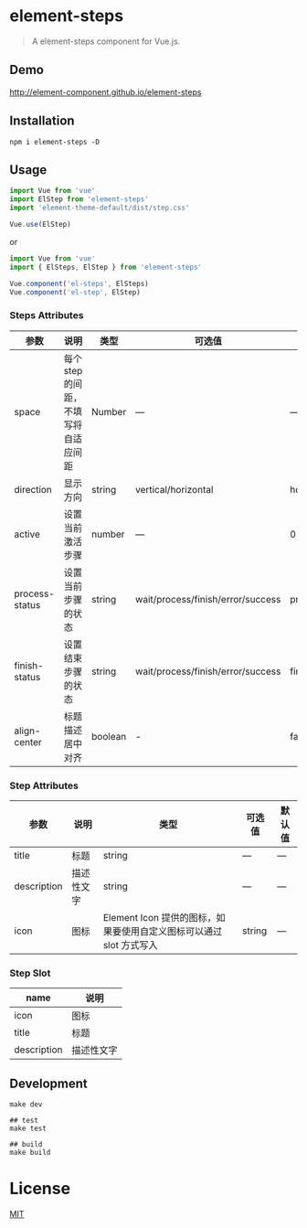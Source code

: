 # element-steps
> A element-steps component for Vue.js.

## Demo
http://element-component.github.io/element-steps

## Installation
```shell
npm i element-steps -D
```

## Usage
```javascript
import Vue from 'vue'
import ElStep from 'element-steps'
import 'element-theme-default/dist/step.css'

Vue.use(ElStep)
```

or

```javascript
import Vue from 'vue'
import { ElSteps, ElStep } from 'element-steps'

Vue.component('el-steps', ElSteps)
Vue.component('el-step', ElStep)
```

### Steps Attributes

| 参数      | 说明    | 类型      | 可选值       | 默认值   |
|---------- |-------- |---------- |-------------  |-------- |
| space | 每个 step 的间距，不填写将自适应间距 | Number | — | — |
| direction | 显示方向 | string | vertical/horizontal | horizontal |
| active | 设置当前激活步骤  | number | — | 0 |
| process-status | 设置当前步骤的状态 | string | wait/process/finish/error/success | process |
| finish-status | 设置结束步骤的状态 | string | wait/process/finish/error/success | finish |
| align-center | 标题描述居中对齐 | boolean | - | false |

### Step Attributes
| 参数      | 说明    | 类型      | 可选值       | 默认值   |
|---------- |-------- |---------- |-------------  |-------- |
| title | 标题 | string | — | — |
| description | 描述性文字 | string | — | — |
| icon | 图标 | Element Icon 提供的图标，如果要使用自定义图标可以通过 slot 方式写入 | string | — |

### Step Slot
| name | 说明  |
|----|----|
| icon | 图标 |
| title | 标题 |
| description | 描述性文字 |


## Development
```shell
make dev

## test
make test

## build
make build
```

# License
[MIT](https://opensource.org/licenses/MIT)
